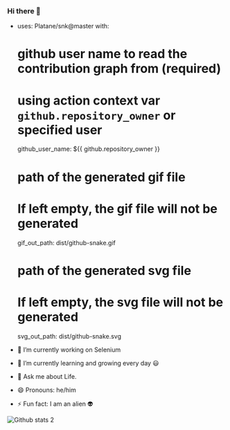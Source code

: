 ### Hi there 👋


  - uses: Platane/snk@master
  with:
    # github user name to read the contribution graph from (**required**)
    # using action context var `github.repository_owner` or specified user
    github_user_name: ${{ github.repository_owner }}

    # path of the generated gif file
    # If left empty, the gif file will not be generated
    gif_out_path: dist/github-snake.gif

    # path of the generated svg file
    # If left empty, the svg file will not be generated
    svg_out_path: dist/github-snake.svg

- 🔭 I’m currently working on Selenium
- 🌱 I’m currently learning and growing every day 😃
- 💬 Ask me about Life.
- 😄 Pronouns: he/him
- ⚡ Fun fact: I am an alien 👽




![Github stats 2](https://github-readme-stats.vercel.app/api?username=omerfarukerginn&show_icons=true&theme=radical)


